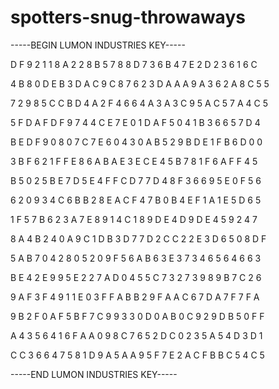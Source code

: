 # spotters-snug-throwaways

-----BEGIN LUMON INDUSTRIES KEY-----

D F 9 2 1 1 8 A 2 2 8 B 5 7 8 8 D 7 3 6 B 4 7 E 2 D 2 3 6 1 6 C

4 B 8 0 D E B 3 D A C 9 C 8 7 6 2 3 D A A A 9 A 3 6 2 A 8 C 5 5

7 2 9 8 5 C C B D 4 A 2 F 4 6 6 4 A 3 A 3 C 9 5 A C 5 7 A 4 C 5

5 F D A F D F 9 7 4 4 C E 7 E 0 1 D A F 5 0 4 1 B 3 6 6 5 7 D 4

B E D F 9 0 8 0 7 C 7 E 6 0 4 3 0 A B 5 2 9 B D E 1 F B 6 D 0 0

3 B F 6 2 1 F F E 8 6 A B A E 3 E C E 4 5 B 7 8 1 F 6 A F F 4 5

B 5 0 2 5 B E 7 D 5 E 4 F F C D 7 7 D 4 8 F 3 6 6 9 5 E 0 F 5 6

6 2 0 9 3 4 C 6 B B 2 8 E A C F 4 7 B 0 B 4 E F 1 A 1 E 5 D 6 5

1 F 5 7 B 6 2 3 A 7 E 8 9 1 4 C 1 8 9 D E 4 D 9 D E 4 5 9 2 4 7

8 A 4 B 2 4 0 A 9 C 1 D B 3 D 7 7 D 2 C C 2 2 E 3 D 6 5 0 8 D F

5 A B 7 0 4 2 8 0 5 2 0 9 F 5 6 A B 6 3 E 3 7 3 4 6 5 6 4 6 6 3

B E 4 2 E 9 9 5 E 2 2 7 A D 0 4 5 5 C 7 3 2 7 3 9 8 9 B 7 C 2 6

9 A F 3 F 4 9 1 1 E 0 3 F F A B B 2 9 F A A C 6 7 D A 7 F 7 F A

9 B 2 F 0 A F 5 B F 7 C 9 9 3 3 0 D 0 A B 0 C 9 2 9 D B 5 0 F F

A 4 3 5 6 4 1 6 F A A 0 9 8 C 7 6 5 2 D C 0 2 3 5 A 5 4 D 3 D 1

C C 3 6 6 4 7 5 8 1 D 9 A 5 A A 9 5 F 7 E 2 A C F B B C 5 4 C 5

-----END LUMON INDUSTRIES KEY-----
